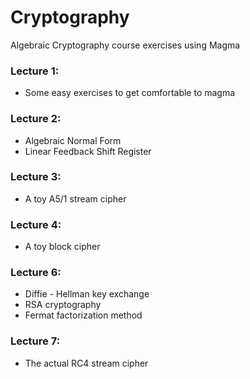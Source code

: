 Cryptography
============

Algebraic Cryptography course exercises using Magma

### Lecture 1:

* Some easy exercises to get comfortable to magma

### Lecture 2:

* Algebraic Normal Form
* Linear Feedback Shift Register

### Lecture 3:

* A toy A5/1 stream cipher

### Lecture 4:

* A toy block cipher

### Lecture 6:

* Diffie - Hellman key exchange
* RSA cryptography
* Fermat factorization method

### Lecture 7:

* The actual RC4 stream cipher
